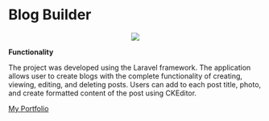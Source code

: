 # Blog Builder
<p align="center">
  <img src="https://www.swoszowski.co.uk/projects_img/bbapp.png">
</p>

**Functionality**

The project was developed using the Laravel framework. The application allows user to create blogs with the complete functionality of creating, viewing, editing, and deleting posts. Users can add to each post title, photo, and create formatted content of the post using CKEditor.

[My Portfolio](https://www.swoszowski.co.uk/)

